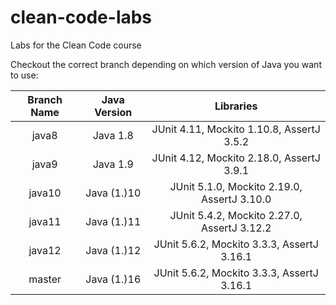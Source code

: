# clean-code-labs
Labs for the Clean Code course

Checkout the correct branch depending on which version of Java you want to use:

Branch Name     |       Java Version    | Libraries
:--------------:|:---------------------:|:------------------------------------------------------:
java8           |   Java 1.8            |   JUnit 4.11, Mockito 1.10.8, AssertJ 3.5.2
java9           |   Java 1.9            |   JUnit 4.12, Mockito 2.18.0, AssertJ 3.9.1
java10          |   Java (1.)10         |   JUnit 5.1.0,  Mockito 2.19.0, AssertJ 3.10.0
java11          |   Java (1.)11         |   JUnit 5.4.2,  Mockito 2.27.0, AssertJ 3.12.2
java12          |   Java (1.)12         |   JUnit 5.6.2,  Mockito 3.3.3, AssertJ 3.16.1
master          |   Java (1.)16         |   JUnit 5.6.2,  Mockito 3.3.3, AssertJ 3.16.1
